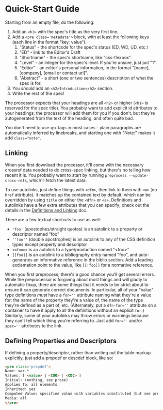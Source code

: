 Quick-Start Guide
=================

Starting from an empty file, do the following:

1. Add an `<h1>` with the spec's title as the very first line.
2. Add a `<pre class='metadata'>` block, with at least the following keys (each line in the format "key: value"):
	1. "Status" - the shortcode for the spec's status (ED, WD, UD, etc.)
	2. "ED" - link to the Editor's Draft
	3. "Shortname" - the spec's shortname, like "css-flexbox".
	4. "Level" - an integer for the spec's level.  If you're unsure, just put "1".
	5. "Editor" - an editor's personal information, in the format "[name], [company], [email or contact url]".
	6. "Abstract" - a short (one or two sentences) description of what the spec is for.
3. You *should* add an `<h2>Introduction</h2>` section.
4. Write the rest of the spec!

The processor expects that your headings are all `<h2>` or higher (`<h1>` is reserved for the spec title).
You probably want to add explicit id attributes to your headings;
the processor will add them for you if you don't,
but they're autogenerated from the text of the heading,
and often quite bad.

You don't need to use `<p>` tags in most cases -
plain paragraphs are automatically inferred by linebreaks,
and starting one with "Note:" makes it add `class="note"`.

Linking
-------

When you first download the processor, it'll come with the necessary crossref data needed to do cross-spec linking,
but there's no telling how recent it is.
You probably want to start by running `preprocess --update-cross-refs`, which'll fetch the latest data.

To use autolinks, just define things with `<dfn>`,
then link to them with `<a>` (no `href` attribute).
It matches up the contained text by default,
which can be overridden by using `title` on either the `<dfn>` or `<a>`.
Definitions and autolinks have a few extra attributes that you can specify;
check out the details in the [Definitions and Linking](definitions-autolinks.md) doc.

There are a few textual shortcuts to use as well:
* `'foo'` (apostophes/straight quotes) is an autolink to a property or descriptor named "foo"
* `''foo''` (double apostrophes) is an autolink to any of the CSS definition types except property and descriptor
* `<<foo>>` is an autolink to a type/production named "&lt;foo>"
* `[[foo]]` is an autolink to a bibliography entry named "foo", and auto-generates an informative reference in the biblio section.
    Add a leading exclamation point to the value, like `[[!foo]]` for a normative reference.

When you first preprocess, there's a good chance you'll get several errors.
While the preprocessor is forgiving about most things and will gladly to automatic fixup,
there are some things that it needs to be strict about to ensure it can generate correct documents.
In particular, all of your "value" type definitions *must* have a `for=''` attribute naming what they're a value for:
the name of the property they're a value of, the name of the type they're defined as a part of, etc.
(Alternately, put a `dfn-for=''` attribute on a container to have it apply to all the definitions without an explicit `for`.)
Similarly, some of your autolinks may throw errors or warnings because they can't tell which thing you're referring to.
Just add `for=''` and/or `spec=''` attributes to the link.

Defining Properties and Descriptors
-----------------------------------

If defining a property/descriptor, rather than writing out the table markup explicitly, just add a propdef or descdef block, like so:

~~~~html
<pre class='propdef'>
Name: var-*
Values: [ <value> | <CDO> | <CDC> ]
Initial: (nothing, see prose)
Applies To: all elements
Inherited: yes
Computed Value: specified value with variables substituted (but see prose for "invalid variables")
Media: all
</pre>
~~~~